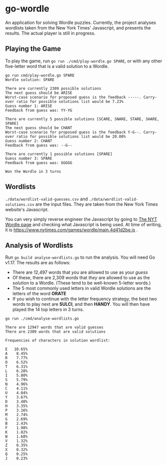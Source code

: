 # go-wordle

An application for solving Wordle puzzles. Currently, the project analyses wordlists taken from the New York Times'
Javascript, and presents the results. The actual player is still in progress.

## Playing the Game

To play the game, run `go run ./cmd/play-wordle.go SPARE`, or with any other five-letter word that is a valid solution
to a Wordle.

```
go run cmd/play-wordle.go SPARE
Wordle solution: SPARE

There are currently 2309 possible solutions
The next guess should be ARISE
Worst-case scenario for proposed guess is the feedback -----. Carry-over ratio for possible solutions list would be 7.23%
Guess number 1: ARISE
Feedback from guess was: YY-YG

There are currently 5 possible solutions [SCARE, SNARE, STARE, SHARE, SPARE]
The next guess should be CHANT
Worst-case scenario for proposed guess is the feedback Y-G--. Carry-over ratio for possible solutions list would be 20.00%
Guess number 2: CHANT
Feedback from guess was: --G--

There are currently 1 possible solutions [SPARE]
Guess number 3: SPARE
Feedback from guess was: GGGGG

Won the Wordle in 3 turns

```

## Wordlists

`./data/wordlist-valid-guesses.csv` and `./data/wordlist-valid-solutions.csv` are the input files. They are taken from
the New York Times website's Javascript.

You can very simply reverse engineer the Javascript by going to
[The NYT Wordle page](https://www.nytimes.com/games/wordle/index.html)
and checking what Javascript is being used. At time of writing, it is
https://www.nytimes.com/games/wordle/main.4d41d2be.js .

## Analysis of Wordlists

Run `go build analyse-wordlists.go` to run the analysis. You will need Go v1.17. The results are as follows:

- There are 12,497 words that _you_ are allowed to use as your _guess_
- Of these, there are 2,309 words that _they_ are allowed to use as the _solution_ to a Wordle. (These tend to be
well-known 5-letter words.)
- The 5 most commonly used letters in valid Wordle solutions are the letters of the word **ORATE**
- If you wish to continue with the letter frequency strategy, the best two words to play next are **SULCI**, and then
**HANDY**. You will then have played the 14 top letters in 3 turns.

```
go run ./cmd/analyse-wordlists.go

There are 12947 words that are valid guesses
There are 2309 words that are valid solutions

Frequencies of characters in solution wordlist:

E	10.65%
A	 8.45%
R	 7.77%
O	 6.52%
T	 6.31%
L	 6.20%
I	 5.80%
S	 5.79%
N	 4.96%
C	 4.11%
U	 4.04%
Y	 3.67%
D	 3.40%
H	 3.35%
P	 3.16%
M	 2.74%
G	 2.69%
B	 2.43%
F	 1.98%
K	 1.82%
W	 1.68%
V	 1.32%
Z	 0.35%
X	 0.32%
Q	 0.25%
J	 0.23%
```
